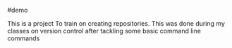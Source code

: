 #demo

This is a project To train on creating repositories. 
This was done during my classes on version control after tackling some basic command line commands
